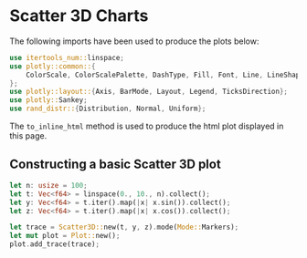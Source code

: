 # Scatter 3D Charts

The following imports have been used to produce the plots below:

```rust
use itertools_num::linspace;
use plotly::common::{
    ColorScale, ColorScalePalette, DashType, Fill, Font, Line, LineShape, Marker, Mode, Title,
};
use plotly::layout::{Axis, BarMode, Layout, Legend, TicksDirection};
use plotly::Sankey;
use rand_distr::{Distribution, Normal, Uniform};
```

The `to_inline_html` method is used to produce the html plot displayed in this page.

## Constructing a basic Scatter 3D plot
```rust
let n: usize = 100;
let t: Vec<f64> = linspace(0., 10., n).collect();
let y: Vec<f64> = t.iter().map(|x| x.sin()).collect();
let z: Vec<f64> = t.iter().map(|x| x.cos()).collect();

let trace = Scatter3D::new(t, y, z).mode(Mode::Markers);
let mut plot = Plot::new();
plot.add_trace(trace);
```
<div id="basic-scatter3d" class="plotly-graph-div" style="height:100%; width:100%;"></div>
<script type="text/javascript">
    window.PLOTLYENV=window.PLOTLYENV || {};
    if (document.getElementById("basic-scatter3d")) {
        var image_element = document.getElementById('image-export')

        Plotly.newPlot('basic-scatter3d', {
  "data": [
    {
      "type": "scatter3d",
      "mode": "markers",
      "x": [
        0.0,
        0.10101010101010101,
        0.20202020202020202,
        0.30303030303030304,
        0.40404040404040403,
        0.5050505050505051,
        0.6060606060606061,
        0.7070707070707071,
        0.8080808080808081,
        0.9090909090909091,
        1.0101010101010102,
        1.1111111111111112,
        1.2121212121212122,
        1.3131313131313131,
        1.4141414141414141,
        1.5151515151515151,
        1.6161616161616161,
        1.7171717171717171,
        1.8181818181818181,
        1.9191919191919191,
        2.0202020202020203,
        2.121212121212121,
        2.2222222222222223,
        2.323232323232323,
        2.4242424242424243,
        2.525252525252525,
        2.6262626262626263,
        2.727272727272727,
        2.8282828282828283,
        2.929292929292929,
        3.0303030303030303,
        3.131313131313131,
        3.2323232323232323,
        3.3333333333333335,
        3.4343434343434343,
        3.5353535353535355,
        3.6363636363636362,
        3.7373737373737375,
        3.8383838383838382,
        3.9393939393939394,
        4.040404040404041,
        4.141414141414141,
        4.242424242424242,
        4.343434343434343,
        4.444444444444445,
        4.545454545454545,
        4.646464646464646,
        4.747474747474747,
        4.848484848484849,
        4.94949494949495,
        5.05050505050505,
        5.151515151515151,
        5.252525252525253,
        5.353535353535354,
        5.454545454545454,
        5.555555555555555,
        5.656565656565657,
        5.757575757575758,
        5.858585858585858,
        5.959595959595959,
        6.0606060606060606,
        6.161616161616162,
        6.262626262626262,
        6.363636363636363,
        6.4646464646464645,
        6.565656565656566,
        6.666666666666667,
        6.767676767676767,
        6.8686868686868685,
        6.96969696969697,
        7.070707070707071,
        7.171717171717171,
        7.2727272727272725,
        7.373737373737374,
        7.474747474747475,
        7.575757575757575,
        7.6767676767676765,
        7.777777777777778,
        7.878787878787879,
        7.979797979797979,
        8.080808080808081,
        8.181818181818182,
        8.282828282828282,
        8.383838383838384,
        8.484848484848484,
        8.585858585858587,
        8.686868686868687,
        8.787878787878787,
        8.88888888888889,
        8.98989898989899,
        9.09090909090909,
        9.191919191919192,
        9.292929292929292,
        9.393939393939394,
        9.494949494949495,
        9.595959595959595,
        9.696969696969697,
        9.797979797979798,
        9.8989898989899,
        10.0
      ],
      "y": [
        0.0,
        0.1008384202581046,
        0.2006488565226854,
        0.2984138044476411,
        0.3931366121483298,
        0.48385164043793466,
        0.5696341069089657,
        0.6496095135057065,
        0.7229625614794605,
        0.7889454628442574,
        0.8468855636029834,
        0.8961922010299563,
        0.9363627251042848,
        0.9669876227092996,
        0.9877546923600838,
        0.9984522269003895,
        0.9989711717233568,
        0.9893062365143401,
        0.9695559491823237,
        0.9399216514301312,
        0.9007054462029555,
        0.8523071179396752,
        0.7952200570230491,
        0.7300262299764464,
        0.6573902466827755,
        0.5780525851065732,
        0.4928220425889235,
        0.40256749066949654,
        0.30820901749007684,
        0.2107085480771929,
        0.11106003812412972,
        0.010279341240534697,
        -0.09060614703340773,
        -0.19056796287548539,
        -0.28858705872043244,
        -0.38366419180611233,
        -0.47483011082223947,
        -0.5611554368152017,
        -0.6417601376193878,
        -0.7158224992291902,
        -0.7825875026542022,
        -0.8413745208608701,
        -0.8915842573351402,
        -0.9327048555318336,
        -0.9643171169287782,
        -0.9860987744909296,
        -0.9978277779792126,
        -0.9993845576124357,
        -0.9907532430056771,
        -0.9720218249588334,
        -0.9433812584459996,
        -0.9051235159501367,
        -0.8576386109880517,
        -0.8014106221689697,
        -0.7370127583189133,
        -0.6651015149788224,
        -0.586409981847235,
        -0.5017403693939113,
        -0.4119558308308628,
        -0.31797166281061867,
        -0.22074597455506334,
        -0.12126992053716677,
        -0.020557596287260064,
        0.08036429967028173,
        0.18046693235991093,
        0.27872981867755725,
        0.37415123057121996,
        0.4657584070256517,
        0.5526174707464059,
        0.6338429484489058,
        0.7086067976992182,
        0.7761468482835805,
        0.8357745720522589,
        0.8868821020290788,
        0.9289484292312513,
        0.9615447140268235,
        0.9843386578838236,
        0.9970978909438748,
        0.9996923408861117,
        0.9920955589323228,
        0.9743849894755358,
        0.9467411805833543,
        0.9094459434244625,
        0.8628794793817836,
        0.8075165041395626,
        0.7439214082568444,
        0.6727425035622647,
        0.5947054140244975,
        0.510605678474283,
        0.4213006405886069,
        0.32770070881349983,
        0.23076007532505177,
        0.13146698864295842,
        0.03083367906114098,
        -0.07011396040064677,
        -0.1703468323280965,
        -0.26884312591038406,
        -0.3645987336558887,
        -0.45663748763377376,
        -0.5440211108893698
      ],
      "z": [
        1.0,
        0.9949028158568303,
        0.9796632259996998,
        0.9544365884201449,
        0.9194800727522776,
        0.8751500385908233,
        0.82189840263017,
        0.7602680316591506,
        0.6908872083770674,
        0.6144632264484674,
        0.5317751800910392,
        0.4436660217022285,
        0.3510339684920502,
        0.25482334572604864,
        0.15601495992575853,
        0.05561610016580674,
        -0.04534973060188524,
        -0.1458532495141353,
        -0.24486988668507892,
        -0.3413902300489206,
        -0.43443031567828566,
        -0.5230416586748752,
        -0.6063209223738354,
        -0.6834191272904034,
        -0.7535503059294446,
        -0.815999515227557,
        -0.8701301249459654,
        -0.9153903077136358,
        -0.9513186645587279,
        -0.9775489285796396,
        -0.993813698804694,
        -0.9999471661761239,
        -0.9958868038686729,
        -0.981674004711079,
        -0.9574536592123347,
        -0.9234726784944765,
        -0.8800774771896732,
        -0.8277104419618857,
        -0.7669054216542901,
        -0.69828228503756,
        -0.6225406016393301,
        -0.5404525100747903,
        -0.45285484658127084,
        -0.3606406140014481,
        -0.2647498781834829,
        -0.16616018460355267,
        -0.06587659290724678,
        0.03507856903860484,
        0.13567612713271912,
        0.23489055281917826,
        0.33171041770321597,
        0.42514870442477243,
        0.5142528686769626,
        0.5981145497935533,
        0.6758788309121296,
        0.7467529543114478,
        0.810014403075603,
        0.865018266697566,
        0.9112038155344026,
        0.9481002170917641,
        0.9753313358637337,
        0.9926195677967009,
        0.9997886702873213,
        0.9967655588645231,
        0.983581052239521,
        0.9603695581285238,
        0.9273677030509753,
        0.8849119200716687,
        0.8334350190781794,
        0.7734617745574747,
        0.7056035758515253,
        0.6305521944291881,
        0.5490727317130796,
        0.4619958193539013,
        0.3702091514654802,
        0.2746484351440477,
        0.17628785152548898,
        0.07613012462407193,
        -0.02480370080544784,
        -0.12548466817409182,
        -0.22488639862108173,
        -0.3219955542979381,
        -0.41582216870771727,
        -0.5054097387880672,
        -0.5898449758557073,
        -0.6682671160076287,
        -0.7398766950653171,
        -0.80394369860703,
        -0.859815004003662,
        -0.9069210385913591,
        -0.9447815861050266,
        -0.973010682179788,
        -0.9913205490138658,
        -0.9995245290814802,
        -0.9975389879884077,
        -0.9853841670717991,
        -0.9631839770525324,
        -0.9311647348436916,
        -0.8896528563926016,
        -0.8390715290764524
      ]
    }
  ],
  "layout": {},
  "config": {}
});
    };
</script>